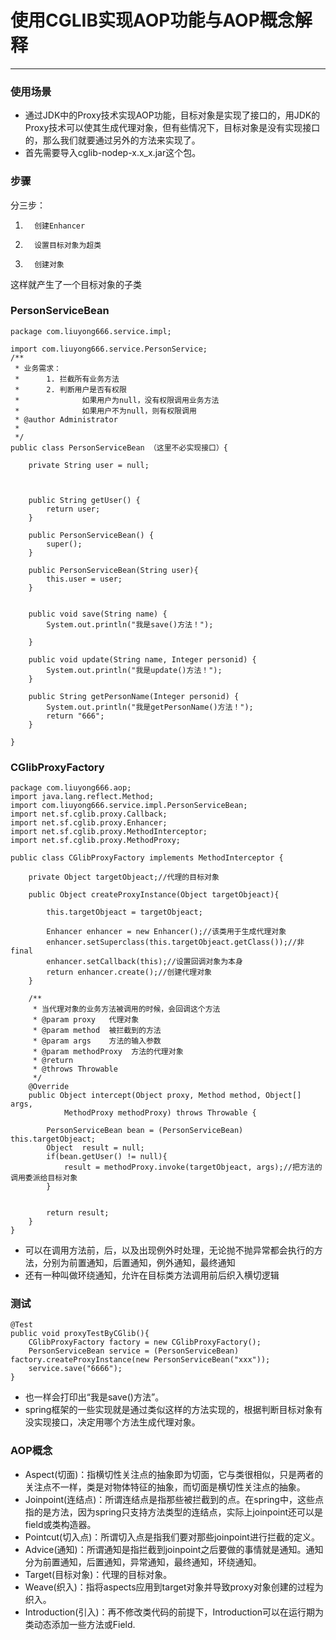 # 使用CGLIB实现AOP功能与AOP概念解释
---

### 使用场景

- 通过JDK中的Proxy技术实现AOP功能，目标对象是实现了接口的，用JDK的Proxy技术可以使其生成代理对象，但有些情况下，目标对象是没有实现接口的，那么我们就要通过另外的方法来实现了。
- 首先需要导入cglib-nodep-x.x_x.jar这个包。

### 步骤

分三步：

1.       创建Enhancer

2.       设置目标对象为超类

3.       创建对象

这样就产生了一个目标对象的子类


### PersonServiceBean

	package com.liuyong666.service.impl;
	
	import com.liuyong666.service.PersonService;
	/**
	 * 业务需求：
	 * 		1. 拦截所有业务方法
	 * 		2. 判断用户是否有权限
	 * 				如果用户为null，没有权限调用业务方法
	 * 				如果用户不为null，则有权限调用
	 * @author Administrator
	 *
	 */
	public class PersonServiceBean （这里不必实现接口）{
		
		private String user = null;
		
		
		
		public String getUser() {
			return user;
		}
	
		public PersonServiceBean() {
			super();
		}
	
		public PersonServiceBean(String user){
			this.user = user;
		}
	
	
		public void save(String name) {
			System.out.println("我是save()方法！");
	
		}
	
		public void update(String name, Integer personid) {
			System.out.println("我是update()方法！");
		}
	
		public String getPersonName(Integer personid) {
			System.out.println("我是getPersonName()方法！");
			return "666";
		}
	
	}

### CGlibProxyFactory

	package com.liuyong666.aop;
	import java.lang.reflect.Method;
	import com.liuyong666.service.impl.PersonServiceBean;
	import net.sf.cglib.proxy.Callback;
	import net.sf.cglib.proxy.Enhancer;
	import net.sf.cglib.proxy.MethodInterceptor;
	import net.sf.cglib.proxy.MethodProxy;
	
	public class CGlibProxyFactory implements MethodInterceptor {
	
		private Object targetObjeact;//代理的目标对象
		
		public Object createProxyInstance(Object targetObjeact){
			
			this.targetObjeact = targetObjeact;
			
			Enhancer enhancer = new Enhancer();//该类用于生成代理对象
			enhancer.setSuperclass(this.targetObjeact.getClass());//非final
			enhancer.setCallback(this);//设置回调对象为本身
			return enhancer.create();//创建代理对象
		}
	
		/**
		 * 当代理对象的业务方法被调用的时候，会回调这个方法
		 * @param proxy   代理对象
		 * @param method  被拦截到的方法
		 * @param args	  方法的输入参数
		 * @param methodProxy  方法的代理对象
		 * @return 
		 * @throws Throwable
		 */
		@Override 
		public Object intercept(Object proxy, Method method, Object[] args,
				MethodProxy methodProxy) throws Throwable {
	
			PersonServiceBean bean = (PersonServiceBean) this.targetObjeact;
			Object  result = null;
			if(bean.getUser() != null){
				result = methodProxy.invoke(targetObjeact, args);//把方法的调用委派给目标对象
			}
			
			
			return result;
		}
	}

- 可以在调用方法前，后，以及出现例外时处理，无论抛不抛异常都会执行的方法，分别为前置通知，后置通知，例外通知，最终通知
- 还有一种叫做环绕通知，允许在目标类方法调用前后织入横切逻辑
	

### 测试

	@Test
	public void proxyTestByCGlib(){
		CGlibProxyFactory factory = new CGlibProxyFactory();
		PersonServiceBean service = (PersonServiceBean) factory.createProxyInstance(new PersonServiceBean("xxx"));
		service.save("6666");
	}

- 也一样会打印出“我是save()方法”。
-  spring框架的一些实现就是通过类似这样的方法实现的，根据判断目标对象有没实现接口，决定用哪个方法生成代理对象。



### AOP概念


- Aspect(切面)：指横切性关注点的抽象即为切面，它与类很相似，只是两者的关注点不一样，类是对物体特征的抽象，而切面是横切性关注点的抽象。
- Joinpoint(连结点)：所谓连结点是指那些被拦截到的点。在spring中，这些点指的是方法，因为spring只支持方法类型的连结点，实际上joinpoint还可以是field或类构造器。
- Pointcut(切入点)：所谓切入点是指我们要对那些joinpoint进行拦截的定义。
- Advice(通知)：所谓通知是指拦截到joinpoint之后要做的事情就是通知。通知分为前置通知，后置通知，异常通知，最终通知，环绕通知。
- Target(目标对象)：代理的目标对象。
- Weave(织入)：指将aspects应用到target对象并导致proxy对象创建的过程为织入。
- Introduction(引入)：再不修改类代码的前提下，Introduction可以在运行期为类动态添加一些方法或Field.
